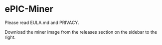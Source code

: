 # ePIC-Miner

Please read EULA.md and PRIVACY.

Download the miner image from the releases section on the sidebar to the right.
